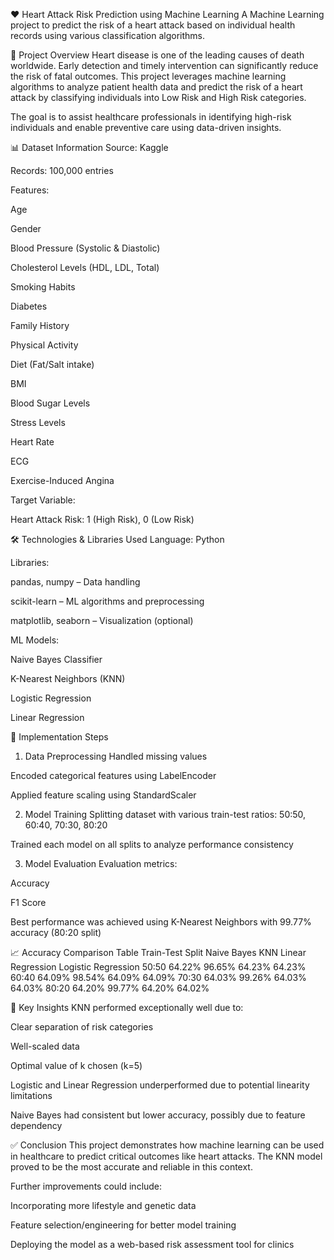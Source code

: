 ❤️ Heart Attack Risk Prediction using Machine Learning
A Machine Learning project to predict the risk of a heart attack based on individual health records using various classification algorithms.

📌 Project Overview
Heart disease is one of the leading causes of death worldwide. Early detection and timely intervention can significantly reduce the risk of fatal outcomes. This project leverages machine learning algorithms to analyze patient health data and predict the risk of a heart attack by classifying individuals into Low Risk and High Risk categories.

The goal is to assist healthcare professionals in identifying high-risk individuals and enable preventive care using data-driven insights.

📊 Dataset Information
Source: Kaggle

Records: 100,000 entries

Features:

Age

Gender

Blood Pressure (Systolic & Diastolic)

Cholesterol Levels (HDL, LDL, Total)

Smoking Habits

Diabetes

Family History

Physical Activity

Diet (Fat/Salt intake)

BMI

Blood Sugar Levels

Stress Levels

Heart Rate

ECG

Exercise-Induced Angina

Target Variable:

Heart Attack Risk: 1 (High Risk), 0 (Low Risk)

🛠️ Technologies & Libraries Used
Language: Python

Libraries:

pandas, numpy – Data handling

scikit-learn – ML algorithms and preprocessing

matplotlib, seaborn – Visualization (optional)

ML Models:

Naive Bayes Classifier

K-Nearest Neighbors (KNN)

Logistic Regression

Linear Regression

🧠 Implementation Steps
1. Data Preprocessing
Handled missing values

Encoded categorical features using LabelEncoder

Applied feature scaling using StandardScaler

2. Model Training
Splitting dataset with various train-test ratios: 50:50, 60:40, 70:30, 80:20

Trained each model on all splits to analyze performance consistency

3. Model Evaluation
Evaluation metrics:

Accuracy

F1 Score

Best performance was achieved using K-Nearest Neighbors with 99.77% accuracy (80:20 split)

📈 Accuracy Comparison Table
Train-Test Split	Naive Bayes	KNN	Linear Regression	Logistic Regression
50:50	64.22%	96.65%	64.23%	64.23%
60:40	64.09%	98.54%	64.09%	64.09%
70:30	64.03%	99.26%	64.03%	64.03%
80:20	64.20%	99.77%	64.20%	64.02%

🎯 Key Insights
KNN performed exceptionally well due to:

Clear separation of risk categories

Well-scaled data

Optimal value of k chosen (k=5)

Logistic and Linear Regression underperformed due to potential linearity limitations

Naive Bayes had consistent but lower accuracy, possibly due to feature dependency

✅ Conclusion
This project demonstrates how machine learning can be used in healthcare to predict critical outcomes like heart attacks. The KNN model proved to be the most accurate and reliable in this context.

Further improvements could include:

Incorporating more lifestyle and genetic data

Feature selection/engineering for better model training

Deploying the model as a web-based risk assessment tool for clinics
